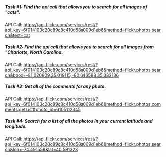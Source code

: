 ##### Task #1: Find the api call that allows you to search for all images of "cats".

API Call: https://api.flickr.com/services/rest/?api_key=6f014103c20c89c8c410d58a009d1eb6&method=flickr.photos.search&text=cat

##### Task #2: Find the api call that allows you to search for all images from "Charlotte, North Carolina.

API Call: https://api.flickr.com/services/rest/?api_key=6f014103c20c89c8c410d58a009d1eb6&method=flickr.photos.search&bbox=-81.020809,35.019115,-80.646588,35.382136

##### Task #3: Get all of the comments for any photo.

API Call: https://api.flickr.com/services/rest/?api_key=6f014103c20c89c8c410d58a009d1eb6&method=flickr.photos.comments.getList&photo_id=6105112345

##### Task #4: Search for a list of all the photos in your current latitude and longitude.
API Call: https://api.flickr.com/services/rest/?api_key=6f014103c20c89c8c410d58a009d1eb6&method=flickr.photos.search&lon=-74.491559&lat=40.591323





